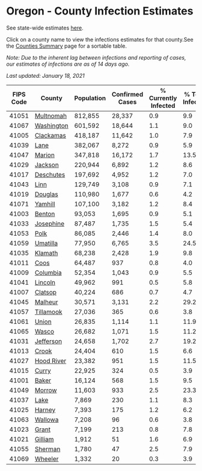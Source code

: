 # Oregon - County Infection Estimates

See state-wide estimates [here](/infections/us-or).

Click on a county name to view the infections estimates for that county.See the [Counties Summary](/infections/summary-counties) page for a sortable table.

*Note: Due to the inherent lag between infections and reporting of cases, our estimates of infections are as of 14 days ago.*

*Last updated: January 18, 2021*

|   FIPS Code |                   County |   Population |   Confirmed Cases |   % Currently Infected |   % Total Infected |
|-------------|--------------------------|--------------|-------------------|------------------------|--------------------|
|       41051 |   [Multnomah](multnomah) |      812,855 |            28,337 |                    0.9 |                9.9 |
|       41067 | [Washington](washington) |      601,592 |            18,644 |                    1.1 |                9.0 |
|       41005 |   [Clackamas](clackamas) |      418,187 |            11,642 |                    1.0 |                7.9 |
|       41039 |             [Lane](lane) |      382,067 |             8,272 |                    0.9 |                5.9 |
|       41047 |         [Marion](marion) |      347,818 |            16,172 |                    1.7 |               13.5 |
|       41029 |       [Jackson](jackson) |      220,944 |             6,892 |                    1.2 |                8.6 |
|       41017 |   [Deschutes](deschutes) |      197,692 |             4,952 |                    1.2 |                7.0 |
|       41043 |             [Linn](linn) |      129,749 |             3,108 |                    0.9 |                7.1 |
|       41019 |       [Douglas](douglas) |      110,980 |             1,677 |                    0.6 |                4.2 |
|       41071 |       [Yamhill](yamhill) |      107,100 |             3,182 |                    1.2 |                8.4 |
|       41003 |         [Benton](benton) |       93,053 |             1,695 |                    0.9 |                5.1 |
|       41033 |   [Josephine](josephine) |       87,487 |             1,735 |                    1.5 |                5.4 |
|       41053 |             [Polk](polk) |       86,085 |             2,446 |                    1.4 |                8.0 |
|       41059 |     [Umatilla](umatilla) |       77,950 |             6,765 |                    3.5 |               24.5 |
|       41035 |       [Klamath](klamath) |       68,238 |             2,428 |                    1.9 |                9.8 |
|       41011 |             [Coos](coos) |       64,487 |               937 |                    0.8 |                4.0 |
|       41009 |     [Columbia](columbia) |       52,354 |             1,043 |                    0.9 |                5.5 |
|       41041 |       [Lincoln](lincoln) |       49,962 |               991 |                    0.5 |                5.8 |
|       41007 |       [Clatsop](clatsop) |       40,224 |               686 |                    0.7 |                4.7 |
|       41045 |       [Malheur](malheur) |       30,571 |             3,131 |                    2.2 |               29.2 |
|       41057 |   [Tillamook](tillamook) |       27,036 |               365 |                    0.6 |                3.8 |
|       41061 |           [Union](union) |       26,835 |             1,114 |                    1.1 |               11.9 |
|       41065 |           [Wasco](wasco) |       26,682 |             1,071 |                    1.5 |               11.2 |
|       41031 |   [Jefferson](jefferson) |       24,658 |             1,702 |                    2.7 |               19.2 |
|       41013 |           [Crook](crook) |       24,404 |               610 |                    1.5 |                6.6 |
|       41027 | [Hood River](hood-river) |       23,382 |               951 |                    1.5 |               11.5 |
|       41015 |           [Curry](curry) |       22,925 |               324 |                    0.5 |                3.9 |
|       41001 |           [Baker](baker) |       16,124 |               568 |                    1.5 |                9.5 |
|       41049 |         [Morrow](morrow) |       11,603 |               933 |                    2.5 |               23.3 |
|       41037 |             [Lake](lake) |        7,869 |               230 |                    1.1 |                8.3 |
|       41025 |         [Harney](harney) |        7,393 |               175 |                    1.2 |                6.2 |
|       41063 |       [Wallowa](wallowa) |        7,208 |                96 |                    0.6 |                3.8 |
|       41023 |           [Grant](grant) |        7,199 |               213 |                    0.8 |                7.8 |
|       41021 |       [Gilliam](gilliam) |        1,912 |                51 |                    1.6 |                6.9 |
|       41055 |       [Sherman](sherman) |        1,780 |                47 |                    2.5 |                7.9 |
|       41069 |       [Wheeler](wheeler) |        1,332 |                20 |                    0.3 |                3.9 |